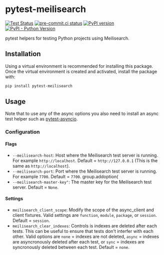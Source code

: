 # pytest-meilisearch

[![Test Status](https://github.com/sanders41/pytest-meilisearch/workflows/Testing/badge.svg?branch=main&event=push)](https://github.com/sanders41/pytest-meilisearch/actions?query=workflow%3ATesting+branch%3Amain+event%3Apush)
[![pre-commit.ci status](https://results.pre-commit.ci/badge/github/sanders41/pytest-meilisearch/main.svg)](https://results.pre-commit.ci/latest/github/sanders41/pytest-meilisearch/main)
[![PyPI version](https://badge.fury.io/py/pytest-meilisearch.svg)](https://badge.fury.io/py/pytest-meilisearch)
[![PyPI - Python Version](https://img.shields.io/pypi/pyversions/pytest-meilisearch?color=5cc141)](https://github.com/sanders41/pytest-meilisearch)

pytest helpers for testing Python projects using Meilisearch.

## Installation

Using a virtual environment is recommended for installing this package. Once the virtual
environment is created and activated, install the package with:

```sh
pip install pytest-meilisearch
```

## Usage

Note that to use any of the async options you also need to install an async test helper such as
[pytest-asyncio](https://github.com/pytest-dev/pytest-asyncio).

### Configuration

#### Flags

- `--meilisearch-host`: Host where the Meilisearch test server is running. For example
  `http://localhost`. Default = `http://127.0.0.1` (This is the same as `http://localhost`).
- `--meilisearch-port`: Port where the Meilisearch test server is running. For example `7700`.
  Default = `7700`.
  group.addoption(
- `--meilisearch-master-key"`: The master key for the Meilisearch test server. Default = `None`.

#### Settings

- `meilisearch_client_scope`: Modify the scope of the async_client and client fixtures. Valid
  settings are `function`, `module`, `package`, or `session`. Default = `session`.
- `meilisearch_clear_indexes`: Controls is indexes are deleted after each tests. This can be useful
  to ensure that tests don't interfer with each other. Valid options are `none` = indexes are not
  deleted, `async` = indexes are asyncronously deleted after each test, or `sync` = indexes are
  syncronously deleted between each test. Default = `none`.
